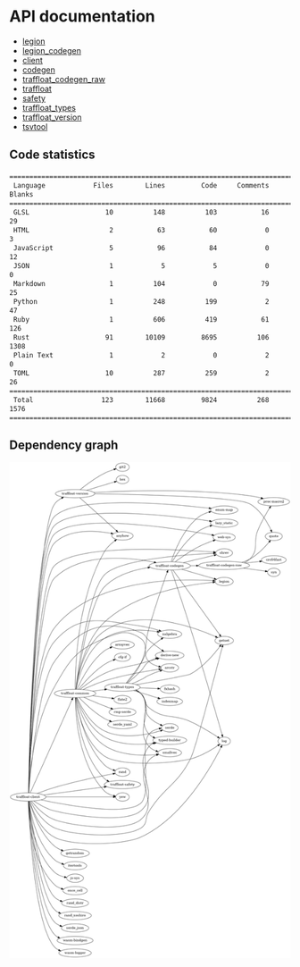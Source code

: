 # API documentation
- [legion](./legion)
- [legion_codegen](./legion_codegen)
- [client](./client)
- [codegen](./codegen)
- [traffloat_codegen_raw](./traffloat_codegen_raw)
- [traffloat](./traffloat)
- [safety](./safety)
- [traffloat_types](./traffloat_types)
- [traffloat_version](./traffloat_version)
- [tsvtool](./tsvtool)

## Code statistics
```
===============================================================================
 Language            Files        Lines         Code     Comments       Blanks
===============================================================================
 GLSL                   10          148          103           16           29
 HTML                    2           63           60            0            3
 JavaScript              5           96           84            0           12
 JSON                    1            5            5            0            0
 Markdown                1          104            0           79           25
 Python                  1          248          199            2           47
 Ruby                    1          606          419           61          126
 Rust                   91        10109         8695          106         1308
 Plain Text              1            2            0            2            0
 TOML                   10          287          259            2           26
===============================================================================
 Total                 123        11668         9824          268         1576
===============================================================================
```

## Dependency graph
![](./depgraph.png)
